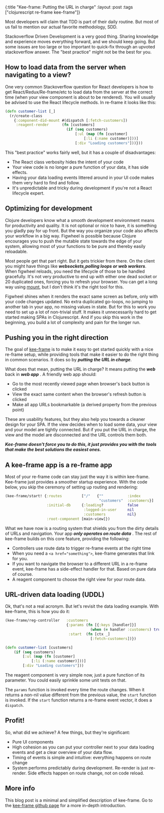 {:title "Kee-frame: Putting the URL in charge"
 :layout :post
 :tags  ["clojurescript re-frame kee-frame"]}

Most developers will claim that TDD is part of their daily routine. But most of us fail to mention
our actual favorite methodology, SDD.

Stackoverflow Driven Development is a very good thing. Sharing knowledge and experience moves everything forward, and we
should keep going. But some issues are too large or too important to quick-fix through an upvoted stackoverflow answer.
The "best practice" might not be the best for you.

## How to load data from the server when navigating to a view?
One very common Stackoverflow question for React developers is how to get React/Redux/Re-frame/etc to load data from the
server at the correct time (when your view component is about to be rendered). You will usually be advised to use the
React lifecycle methods. In re-frame it looks like this:

```clojure
(defn customer-list [_]
  (r/create-class
    {:component-did-mount #(dispatch [:fetch-customers])
     :reagent-render      (fn [customers]
                            (if (seq customers)
                                [:ul (map (fn [customer]
                                    [:li (:name customer)]))]
                                [:div "Loading customers"]))}))
```

This "best practice" works fairly well, but it has a couple of disadvantages:

* The React class verbosity hides the intent of your code
* Your view code is no longer a pure function of your data, it has side effects.
* Having your data loading events littered around in your UI code makes them very hard to find and follow.
* It's unpredictable and tricky during development if you're not a React lifecycle expert.

## Optimizing for development

Clojure developers know what a smooth development environment means for productivity and quality. It is not optional or nice to have, it is
something you gladly pay for up front. But the way you organize your code also affects your workflow in a big way. Figwheel is possible
because Clojure encourages you to push the mutable state towards the edge of your system, allowing most of your functions
to be pure and thereby easily reloadable.

Most people get that part right. But it gets trickier from there. On the client you might have things like
***websockets,polling loops or web workers***. When figwheel reloads, you need the lifecycle of those to be handled gracefully. It's not very productive to
end up with either one dead socket or 20 duplicated ones, forcing you to refresh your browser. You can get a long way using
[mount](https://github.com/tolitius/mount), but I don't think it's the right tool for this.

Figwheel shines when it renders the exact same screen as before, only with your code changes updated. No extra duplicated go-loops,
no jumping to another tab in your app, no missing values in state. But for this to work you need to set up a lot of non-trivial stuff.
It makes it unnecessarily hard to get started making SPAs in Clojurescript. And if you skip this work in the beginning, you build a
lot of complexity and pain for the longer run.

## Pushing you in the right direction
The goal of [kee-frame](https://github.com/ingesolvoll/kee-frame) is to make it easy to get started quickly with
a nice re-frame setup, while providing tools that make it easier to do the right thing in common scenarios. It does so by
***putting the URL in charge***.

What does that mean, putting the URL in charge? It means putting the ***web*** back in ***web app*** . A friendly web app should:
* Go to the most recently viewed page when browser's back button is clicked
* View the exact same content when the browser's refresh button is clicked
* Make all app URLs bookmarkable (a derived property from the previous point)

These are usability features, but they also help you towards a cleaner design for your SPA. If the view
decides when to load some data, your view and your model are tightly connected. But if you put the URL in charge, the view
and the model are disconnected and the URL controls them both.

***Kee-frame doesn't force you to do this, it just provides you with the tools that make the best solutions the easiest ones.***

## A kee-frame app is a re-frame app

Most of your re-frame code can stay just the way it is within kee-frame. Kee-frame just provides a smoother startup
experience. With the code below, you skip the ceremony of setting up routing and rendering:

```clojure
(kee-frame/start! {:routes         ["/"   {""           :index
                                           "customers"  :customers}]
                   :initial-db     {:loading?           false
                                    :logged-in-user     nil
                                    :customers          nil}
                   :root-component [main-view]})
```

What we have now is a routing system that shields you from the dirty details
of URLs and navigation. Your app ***only operates on route data*** . The rest of kee-frame builds on this core feature,
providing the following:

* Controllers use route data to trigger re-frame events at the right time
* When you need a `<a href="something">`, kee-frame generates that link for you.
* If you want to navigate the browser to a different URL in a re-frame event, kee-frame has a side-effect handler for that. Based on pure data of course.
* A reagent component to choose the right view for your route data.

## URL-driven data loading (UDDL)

Ok, that's not a real acronym. But let's revisit the data loading example. With kee-frame, this is how you do it:

```clojure
(kee-frame/reg-controller   :customers
                            {:params (fn [{:keys [handler]}]
                                       (when (= handler :customers) true))
                             :start  (fn [ctx _]
                                       [:fetch-customers])})

(defn customer-list [customers]
    (if (seq customers)
        [:ul (map (fn [customer]
            [:li (:name customer)]))]
        [:div "Loading customers"]))

```

The reagent component is very simple now, just a pure function of its parameter. You could easily sprinkle some unit tests
on that.

The `params` function is invoked every time the route changes. When it returns a non-nil value different from
the previous value, the `start` function is invoked. If the `start` function returns a re-frame event vector, it does a `dispatch`.

## Profit!

So, what did we achieve? A few things, but they're significant:
* Pure UI components
* High cohesion as you can put your controller next to your data loading events and get a clear overview of your data flow.
* Timing of events is simple and intuitive: everything happens on route change
* System performs predictably during development. Re-render is just re-render. Side effects happen on route change, not on code reload.

## More info

This blog post is a minimal and simplified description of kee-frame. Go to the [kee-frame github page](https://github.com/ingesolvoll/kee-frame) for a more in-depth introduction.
